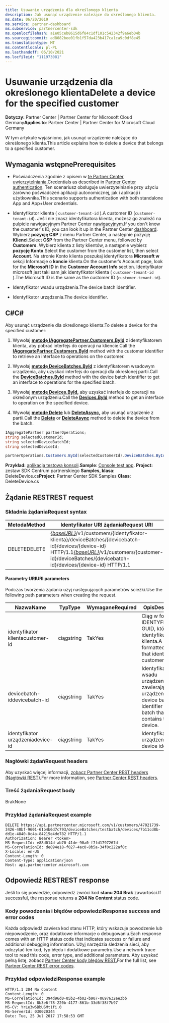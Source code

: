 ```yaml
---
title: Usuwanie urządzenia dla określonego klienta
description: Jak usunąć urządzenie należące do określonego klienta.
ms.date: 06/20/2019
ms.service: partner-dashboard
ms.subservice: partnercenter-sdk
ms.openlocfilehash: a1e05ceb8615d6f84c1df101c542342f9a6eb04b
ms.sourcegitcommit: ad8082bee01fb1f57da423b417ca1ca9c0df8e45
ms.translationtype: MT
ms.contentlocale: pl-PL
ms.lasthandoff: 06/10/2021
ms.locfileid: "111973081"
---
```

# <a name="delete-a-device-for-the-specified-customer"></a><span data-ttu-id="7781e-103">Usuwanie urządzenia dla określonego klienta</span><span class="sxs-lookup"><span data-stu-id="7781e-103">Delete a device for the specified customer</span></span>

<span data-ttu-id="7781e-104">**Dotyczy:** Partner Center | Partner Center for Microsoft Cloud Germany</span><span class="sxs-lookup"><span data-stu-id="7781e-104">**Applies to**: Partner Center | Partner Center for Microsoft Cloud Germany</span></span>

<span data-ttu-id="7781e-105">W tym artykule wyjaśniono, jak usunąć urządzenie należące do określonego klienta.</span><span class="sxs-lookup"><span data-stu-id="7781e-105">This article explains how to delete a device that belongs to a specified customer.</span></span>

## <a name="prerequisites"></a><span data-ttu-id="7781e-106">Wymagania wstępne</span><span class="sxs-lookup"><span data-stu-id="7781e-106">Prerequisites</span></span>

- <span data-ttu-id="7781e-107">Poświadczenia zgodnie z opisem w [te Partner Center uwierzytelniania.](partner-center-authentication.md)</span><span class="sxs-lookup"><span data-stu-id="7781e-107">Credentials as described in [Partner Center authentication](partner-center-authentication.md).</span></span> <span data-ttu-id="7781e-108">Ten scenariusz obsługuje uwierzytelnianie przy użyciu zarówno poświadczeń aplikacji autonomicznej, jak i aplikacji i użytkownika.</span><span class="sxs-lookup"><span data-stu-id="7781e-108">This scenario supports authentication with both standalone App and App+User credentials.</span></span>

- <span data-ttu-id="7781e-109">Identyfikator klienta ( `customer-tenant-id` ).</span><span class="sxs-lookup"><span data-stu-id="7781e-109">A customer ID (`customer-tenant-id`).</span></span> <span data-ttu-id="7781e-110">Jeśli nie znasz identyfikatora klienta, możesz go znaleźć na pulpicie nawigacyjnym Partner Center [nawigacyjnym](https://partner.microsoft.com/dashboard).</span><span class="sxs-lookup"><span data-stu-id="7781e-110">If you don't know the customer's ID, you can look it up in the Partner Center [dashboard](https://partner.microsoft.com/dashboard).</span></span> <span data-ttu-id="7781e-111">Wybierz **pozycję CSP** z menu Partner Center, a następnie pozycję **Klienci.**</span><span class="sxs-lookup"><span data-stu-id="7781e-111">Select **CSP** from the Partner Center menu, followed by **Customers**.</span></span> <span data-ttu-id="7781e-112">Wybierz klienta z listy klientów, a następnie wybierz **pozycję Konto**.</span><span class="sxs-lookup"><span data-stu-id="7781e-112">Select the customer from the customer list, then select **Account**.</span></span> <span data-ttu-id="7781e-113">Na stronie Konto klienta poszukaj identyfikatora **Microsoft w** sekcji Informacje o **koncie** klienta.</span><span class="sxs-lookup"><span data-stu-id="7781e-113">On the customer’s Account page, look for the **Microsoft ID** in the **Customer Account Info** section.</span></span> <span data-ttu-id="7781e-114">Identyfikator microsoft jest taki sam jak identyfikator klienta ( `customer-tenant-id` ).</span><span class="sxs-lookup"><span data-stu-id="7781e-114">The Microsoft ID is the same as the customer ID  (`customer-tenant-id`).</span></span>

- <span data-ttu-id="7781e-115">Identyfikator wsadu urządzenia.</span><span class="sxs-lookup"><span data-stu-id="7781e-115">The device batch identifier.</span></span>

- <span data-ttu-id="7781e-116">Identyfikator urządzenia.</span><span class="sxs-lookup"><span data-stu-id="7781e-116">The device identifier.</span></span>

## <a name="c"></a><span data-ttu-id="7781e-117">C\#</span><span class="sxs-lookup"><span data-stu-id="7781e-117">C\#</span></span>

<span data-ttu-id="7781e-118">Aby usunąć urządzenie dla określonego klienta:</span><span class="sxs-lookup"><span data-stu-id="7781e-118">To delete a device for the specified customer:</span></span>

1. <span data-ttu-id="7781e-119">Wywołaj [**metodę IAggregatePartner.Customers.ById**](/dotnet/api/microsoft.store.partnercenter.customers.icustomercollection.byid) z identyfikatorem klienta, aby pobrać interfejs do operacji na kliencie.</span><span class="sxs-lookup"><span data-stu-id="7781e-119">Call the [**IAggregatePartner.Customers.ById**](/dotnet/api/microsoft.store.partnercenter.customers.icustomercollection.byid) method with the customer identifier to retrieve an interface to operations on the customer.</span></span>

2. <span data-ttu-id="7781e-120">Wywołaj [**metodę DeviceBatches.ById**](/dotnet/api/microsoft.store.partnercenter.devicesdeployment.idevicesbatchcollection.byid) z identyfikatorem wsadowym urządzenia, aby uzyskać interfejs do operacji dla określonej partii.</span><span class="sxs-lookup"><span data-stu-id="7781e-120">Call the [**DeviceBatches.ById**](/dotnet/api/microsoft.store.partnercenter.devicesdeployment.idevicesbatchcollection.byid) method with the device batch identifier to get an interface to operations for the specified batch.</span></span>

3. <span data-ttu-id="7781e-121">Wywołaj [**metodę Devices.ById,**](/dotnet/api/microsoft.store.partnercenter.devicesdeployment.idevicecollection.byid) aby uzyskać interfejs do operacji na określonym urządzeniu.</span><span class="sxs-lookup"><span data-stu-id="7781e-121">Call the [**Devices.ById**](/dotnet/api/microsoft.store.partnercenter.devicesdeployment.idevicecollection.byid) method to get an interface to operation on the specified device.</span></span>

4. <span data-ttu-id="7781e-122">Wywołaj [**metodę Delete**](/dotnet/api/microsoft.store.partnercenter.devicesdeployment.idevice.delete) lub [**DeleteAsync,**](/dotnet/api/microsoft.store.partnercenter.devicesdeployment.idevice.deleteasync) aby usunąć urządzenie z partii.</span><span class="sxs-lookup"><span data-stu-id="7781e-122">Call the [**Delete**](/dotnet/api/microsoft.store.partnercenter.devicesdeployment.idevice.delete) or [**DeleteAsync**](/dotnet/api/microsoft.store.partnercenter.devicesdeployment.idevice.deleteasync) method to delete the device from the batch.</span></span>

``` csharp
IAggregatePartner partnerOperations;
string selectedCustomerId;
string selectedDeviceBatchId;
string selectedDeviceId;

partnerOperations.Customers.ById(selectedCustomerId).DeviceBatches.ById(selectedDeviceBatchId).Devices.ById(selectedDeviceId).Delete();
```

<span data-ttu-id="7781e-123">**Przykład:** [aplikacja testowa konsoli](console-test-app.md).</span><span class="sxs-lookup"><span data-stu-id="7781e-123">**Sample**: [Console test app](console-test-app.md).</span></span> <span data-ttu-id="7781e-124">**Project:** zestaw SDK Centrum partnerskiego **Samples, klasa**: DeleteDevice.cs</span><span class="sxs-lookup"><span data-stu-id="7781e-124">**Project**: Partner Center SDK Samples **Class**: DeleteDevice.cs</span></span>

## <a name="rest-request"></a><span data-ttu-id="7781e-125">Żądanie REST</span><span class="sxs-lookup"><span data-stu-id="7781e-125">REST request</span></span>

### <a name="request-syntax"></a><span data-ttu-id="7781e-126">Składnia żądania</span><span class="sxs-lookup"><span data-stu-id="7781e-126">Request syntax</span></span>

| <span data-ttu-id="7781e-127">Metoda</span><span class="sxs-lookup"><span data-stu-id="7781e-127">Method</span></span>     | <span data-ttu-id="7781e-128">Identyfikator URI żądania</span><span class="sxs-lookup"><span data-stu-id="7781e-128">Request URI</span></span>                                                                                                                        |
|------------|------------------------------------------------------------------------------------------------------------------------------------|
| <span data-ttu-id="7781e-129">DELETE</span><span class="sxs-lookup"><span data-stu-id="7781e-129">DELETE</span></span>     | <span data-ttu-id="7781e-130">[*{baseURL}*](partner-center-rest-urls.md)/v1/customers/{identyfikator-klienta}/deviceBatches/{devicebatch-id}/devices/{device-id} HTTP/1.1</span><span class="sxs-lookup"><span data-stu-id="7781e-130">[*{baseURL}*](partner-center-rest-urls.md)/v1/customers/{customer-id}/deviceBatches/{devicebatch-id}/devices/{device-id} HTTP/1.1</span></span>  |

#### <a name="uri-parameters"></a><span data-ttu-id="7781e-131">Parametry URI</span><span class="sxs-lookup"><span data-stu-id="7781e-131">URI parameters</span></span>

<span data-ttu-id="7781e-132">Podczas tworzenia żądania użyj następujących parametrów ścieżki.</span><span class="sxs-lookup"><span data-stu-id="7781e-132">Use the following path parameters when creating the request.</span></span>

| <span data-ttu-id="7781e-133">Nazwa</span><span class="sxs-lookup"><span data-stu-id="7781e-133">Name</span></span>           | <span data-ttu-id="7781e-134">Typ</span><span class="sxs-lookup"><span data-stu-id="7781e-134">Type</span></span>   | <span data-ttu-id="7781e-135">Wymagane</span><span class="sxs-lookup"><span data-stu-id="7781e-135">Required</span></span> | <span data-ttu-id="7781e-136">Opis</span><span class="sxs-lookup"><span data-stu-id="7781e-136">Description</span></span>                                                        |
|----------------|--------|----------|--------------------------------------------------------------------|
| <span data-ttu-id="7781e-137">identyfikator klienta</span><span class="sxs-lookup"><span data-stu-id="7781e-137">customer-id</span></span>    | <span data-ttu-id="7781e-138">ciąg</span><span class="sxs-lookup"><span data-stu-id="7781e-138">string</span></span> | <span data-ttu-id="7781e-139">Tak</span><span class="sxs-lookup"><span data-stu-id="7781e-139">Yes</span></span>      | <span data-ttu-id="7781e-140">Ciąg w formacie IDENTYFIKATORA GUID, który identyfikuje klienta.</span><span class="sxs-lookup"><span data-stu-id="7781e-140">A GUID-formatted string that identifies the customer.</span></span>              |
| <span data-ttu-id="7781e-141">devicebatch-id</span><span class="sxs-lookup"><span data-stu-id="7781e-141">devicebatch-id</span></span> | <span data-ttu-id="7781e-142">ciąg</span><span class="sxs-lookup"><span data-stu-id="7781e-142">string</span></span> | <span data-ttu-id="7781e-143">Tak</span><span class="sxs-lookup"><span data-stu-id="7781e-143">Yes</span></span>      | <span data-ttu-id="7781e-144">Identyfikator wsadu urządzenia partii zawierającej urządzenie.</span><span class="sxs-lookup"><span data-stu-id="7781e-144">The device batch identifier of the batch that contains the device.</span></span> |
| <span data-ttu-id="7781e-145">identyfikator urządzenia</span><span class="sxs-lookup"><span data-stu-id="7781e-145">device-id</span></span>      | <span data-ttu-id="7781e-146">ciąg</span><span class="sxs-lookup"><span data-stu-id="7781e-146">string</span></span> | <span data-ttu-id="7781e-147">Tak</span><span class="sxs-lookup"><span data-stu-id="7781e-147">Yes</span></span>      | <span data-ttu-id="7781e-148">Identyfikator urządzenia.</span><span class="sxs-lookup"><span data-stu-id="7781e-148">The device identifier.</span></span>                                             |

### <a name="request-headers"></a><span data-ttu-id="7781e-149">Nagłówki żądań</span><span class="sxs-lookup"><span data-stu-id="7781e-149">Request headers</span></span>

<span data-ttu-id="7781e-150">Aby uzyskać więcej informacji, [zobacz Partner Center REST headers (Nagłówki REST).](headers.md)</span><span class="sxs-lookup"><span data-stu-id="7781e-150">For more information, see [Partner Center REST headers](headers.md).</span></span>

### <a name="request-body"></a><span data-ttu-id="7781e-151">Treść żądania</span><span class="sxs-lookup"><span data-stu-id="7781e-151">Request body</span></span>

<span data-ttu-id="7781e-152">Brak</span><span class="sxs-lookup"><span data-stu-id="7781e-152">None</span></span>

### <a name="request-example"></a><span data-ttu-id="7781e-153">Przykład żądania</span><span class="sxs-lookup"><span data-stu-id="7781e-153">Request example</span></span>

```http
DELETE https://api.partnercenter.microsoft.com/v1/customers/47021739-3426-40bf-9601-61b4b6d7c793/deviceBatches/testbatch/devices/7b11cd8b-dd1e-4840-8c4a-84215e4de782 HTTP/1.1
Authorization: Bearer <token>
MS-RequestId: e88d014d-ab70-41de-90a0-f7fd1797267d
MS-CorrelationId: de894e18-f027-4ac0-8b5a-34f0c222af0c
X-Locale: en-US
Content-Length: 0
Content-Type: application/json
Host: api.partnercenter.microsoft.com
```

## <a name="rest-response"></a><span data-ttu-id="7781e-154">Odpowiedź REST</span><span class="sxs-lookup"><span data-stu-id="7781e-154">REST response</span></span>

<span data-ttu-id="7781e-155">Jeśli to się powiedzie, odpowiedź zwróci kod **stanu 204 Brak** zawartości.</span><span class="sxs-lookup"><span data-stu-id="7781e-155">If successful, the response returns a **204 No Content** status code.</span></span>

### <a name="response-success-and-error-codes"></a><span data-ttu-id="7781e-156">Kody powodzenia i błędów odpowiedzi</span><span class="sxs-lookup"><span data-stu-id="7781e-156">Response success and error codes</span></span>

<span data-ttu-id="7781e-157">Każda odpowiedź zawiera kod stanu HTTP, który wskazuje powodzenie lub niepowodzenie, oraz dodatkowe informacje o debugowaniu.</span><span class="sxs-lookup"><span data-stu-id="7781e-157">Each response comes with an HTTP status code that indicates success or failure and additional debugging information.</span></span> <span data-ttu-id="7781e-158">Użyj narzędzia śledzenia sieci, aby odczytać ten kod, typ błędu i dodatkowe parametry.</span><span class="sxs-lookup"><span data-stu-id="7781e-158">Use a network trace tool to read this code, error type, and additional parameters.</span></span> <span data-ttu-id="7781e-159">Aby uzyskać pełną listę, zobacz [Partner Center kody błędów REST.](error-codes.md)</span><span class="sxs-lookup"><span data-stu-id="7781e-159">For the full list, see [Partner Center REST error codes](error-codes.md).</span></span>

### <a name="response-example"></a><span data-ttu-id="7781e-160">Przykład odpowiedzi</span><span class="sxs-lookup"><span data-stu-id="7781e-160">Response example</span></span>

```http
HTTP/1.1 204 No Content
Content-Length: 0
MS-CorrelationId: 394d96d0-05b2-4b02-b907-0697632ee3bb
MS-RequestId: 8b3e6f78-220b-4177-861b-33d6f38f7b97
MS-CV: YrLe3w6BbUSMt1fi.0
MS-ServerId: 030020344
Date: Tue, 25 Jul 2017 17:58:53 GMT
```
